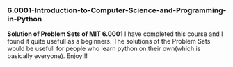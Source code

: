 ### 6.0001-Introduction-to-Computer-Science-and-Programming-in-Python
**Solution of Problem Sets of MIT 6.0001**
I have completed this course and I found it quite usefull as a beginners.
The solutions of the Problem Sets would be usefull for people who learn python on their own(which is basically everyone).
Enjoy!!!
